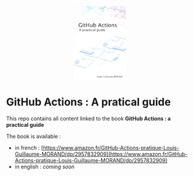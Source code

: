 <center><a href="https://www.amazon.fr/GitHub-Actions-pratique-Louis-Guillaume-MORAND/dp/2957832909" target="_blank"><img src="https://raw.githubusercontent.com/lgmorand/lgmorand/master/cover.jpg" height="200" /> </a></center>

# GitHub Actions : A pratical guide

This repo contains all content linked to the book **GitHub Actions : a practical guide**

The book is available :

- in french : [https://www.amazon.fr/GitHub-Actions-pratique-Louis-Guillaume-MORAND/dp/2957832909](https://www.amazon.fr/GitHub-Actions-pratique-Louis-Guillaume-MORAND/dp/2957832909)
- in english : _coming soon_
